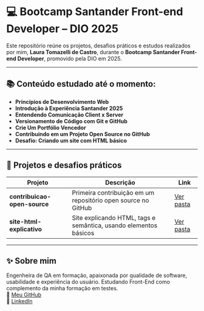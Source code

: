 # 💻 Bootcamp Santander Front-end Developer – DIO 2025

Este repositório reúne os projetos, desafios práticos e estudos realizados por mim, **Laura Tomazelli de Castro**, durante o **Bootcamp Santander Front-end Developer**, promovido pela DIO em 2025.

---

## 📚 Conteúdo estudado até o momento:

- **Princípios de Desenvolvimento Web**  
- **Introdução à Experiência Santander 2025**  
- **Entendendo Comunicação Client x Server**  
- **Versionamento de Código com Git e GitHub**  
- **Crie Um Portfólio Vencedor**  
- **Contribuindo em um Projeto Open Source no GitHub**  
- **Desafio: Criando um site com HTML básico**

---

## 📁 Projetos e desafios práticos

| Projeto | Descrição | Link |
|--------|-----------|------|
| **contribuicao-open-source** | Primeira contribuição em um repositório open source no GitHub | [Ver pasta](./contribuicao-open-source) |
| **site-html-explicativo** | Site explicando HTML, tags e semântica, usando elementos básicos | [Ver pasta](./site-html-explicativo) |

---

## ✨ Sobre mim

Engenheira de QA em formação, apaixonada por qualidade de software, usabilidade e experiência do usuário. Estudando Front-End como complemento da minha formação em testes.  
🔗 [Meu GitHub](https://github.com/lauratomazelli)  
🔗 [LinkedIn](https://www.linkedin.com/in/lauratomazellidecastro/)
